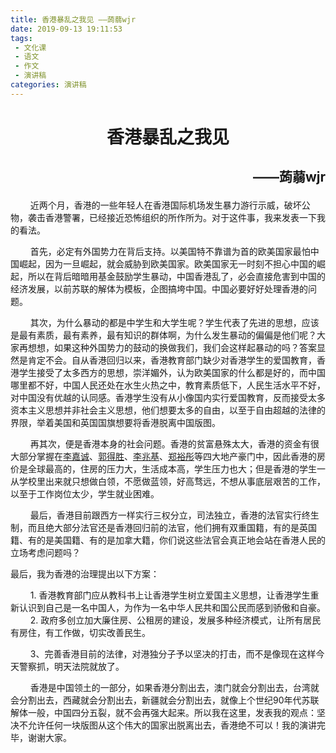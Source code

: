 ```yaml
---
title: 香港暴乱之我见 ——蒟蒻wjr
date: 2019-09-13 19:11:53
tags:
 - 文化课
 - 语文
 - 作文
 - 演讲稿
categories: 演讲稿
---
```


# <center>香港暴乱之我见</center>

## <p align="right">——蒟蒻wjr</p>



$\qquad$近两个月，香港的一些年轻人在香港国际机场发生暴力游行示威，破坏公物，袭击香港警署，已经接近恐怖组织的所作所为。对于这件事，我来发表一下我的看法。

$\qquad$首先，必定有外国势力在背后支持。以美国特不靠谱为首的欧美国家最怕中国崛起，因为一旦崛起，就会威胁到欧美国家。欧美国家无一时刻不担心中国的崛起，所以在背后暗暗用基金鼓励学生暴动，中国香港乱了，必会直接危害到中国的经济发展，以前苏联的解体为模板，企图搞垮中国。中国必要好好处理香港的问题。

$\qquad$其次，为什么暴动的都是中学生和大学生呢？学生代表了先进的思想，应该是最有素质，最有素养，最有知识的群体啊，为什么发生暴动的偏偏是他们呢？大家再想想，如果这种外国势力的鼓动的换做我们，我们会这样起暴动的吗？答案显然是肯定不会。自从香港回归以来，香港教育部门缺少对香港学生的爱国教育，香港学生接受了太多西方的思想，崇洋媚外，认为欧美国家的什么都是好的，而中国哪里都不好，中国人民还处在水生火热之中，教育素质低下，人民生活水平不好，对中国没有优越的认同感。香港学生没有从小像国内实行爱国教育，反而接受太多资本主义思想并非社会主义思想，他们想要太多的自由，以至于自由超越的法律的界限，举着美国和英国国旗想要将香港脱离中国版图。

$\qquad$再其次，便是香港本身的社会问题。香港的贫富悬殊太大，香港的资金有很大部分掌握在[李嘉诚](https://baike.baidu.com/item/%E6%9D%8E%E5%98%89%E8%AF%9A/1044)、[郭得胜](https://baike.baidu.com/item/%E9%83%AD%E5%BE%97%E8%83%9C/5810117)、[李兆基](https://baike.baidu.com/item/%E6%9D%8E%E5%85%86%E5%9F%BA/14169)、[郑裕彤](https://baike.baidu.com/item/%E9%83%91%E8%A3%95%E5%BD%A4/2450464)等四大地产豪门中，因此香港的房价是全球最高的，住房的压力大，生活成本高，学生压力也大；但是香港的学生一从学校里出来就只想做白领，不愿做蓝领，好高骛远，不想从事底层艰苦的工作，以至于工作岗位太少，学生就业困难。

$\qquad$最后，香港目前跟西方一样实行三权分立，司法独立，香港的法官实行终生制，而且绝大部分法官还是香港回归前的法官，他们拥有双重国籍，有的是英国籍、有的是美国籍、有的是加拿大籍，你们说这些法官会真正地会站在香港人民的立场考虑问题吗？

最后，我为香港的治理提出以下方案：

$\qquad$1. 香港教育部门应从教科书上让香港学生树立爱国主义思想，让香港学生重新认识到自己是一名中国人，为作为一名中华人民共和国公民而感到骄傲和自豪。
$\qquad$2. 政府多创立加大廉住房、公租房的建设，发展多种经济模式，让所有居民有房住，有工作做，切实改善民生。

$\qquad$3、完善香港目前的法律，对港独分子予以坚决的打击，而不是像现在这样今天警察抓，明天法院就放了。

$\qquad$香港是中国领土的一部分，如果香港分割出去，澳门就会分割出去，台湾就会分割出去，西藏就会分割出去，新疆就会分割出去，就像上个世纪90年代苏联解体一般，中国四分五裂，就不会再强大起来。所以我在这里，发表我的观点：坚决不允许任何一块版图从这个伟大的国家出脱离出去，香港绝不可以！我的演讲完毕，谢谢大家。